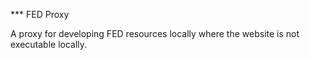 *** FED Proxy

A proxy for developing FED resources locally where the website is not executable locally.